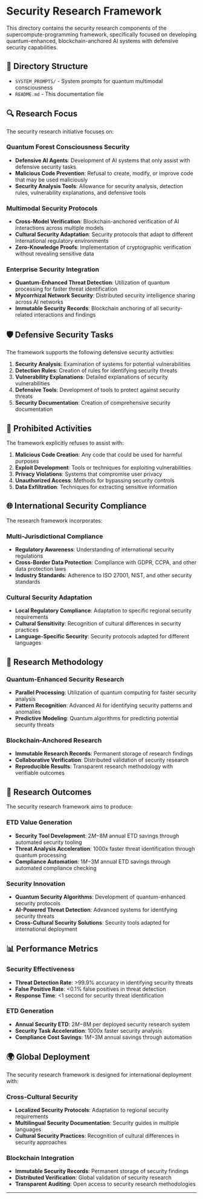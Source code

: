 # Security Research Framework

This directory contains the security research components of the supercompute-programming framework, specifically focused on developing quantum-enhanced, blockchain-anchored AI systems with defensive security capabilities.

## 📁 Directory Structure

- `SYSTEM_PROMPTS/` - System prompts for quantum multimodal consciousness
- `README.md` - This documentation file

## 🔍 Research Focus

The security research initiative focuses on:

### Quantum Forest Consciousness Security
- **Defensive AI Agents**: Development of AI systems that only assist with defensive security tasks
- **Malicious Code Prevention**: Refusal to create, modify, or improve code that may be used maliciously
- **Security Analysis Tools**: Allowance for security analysis, detection rules, vulnerability explanations, and defensive tools

### Multimodal Security Protocols
- **Cross-Model Verification**: Blockchain-anchored verification of AI interactions across multiple models
- **Cultural Security Adaptation**: Security protocols that adapt to different international regulatory environments
- **Zero-Knowledge Proofs**: Implementation of cryptographic verification without revealing sensitive data

### Enterprise Security Integration
- **Quantum-Enhanced Threat Detection**: Utilization of quantum processing for faster threat identification
- **Mycorrhizal Network Security**: Distributed security intelligence sharing across AI networks
- **Immutable Security Records**: Blockchain anchoring of all security-related interactions and findings

## 🛡️ Defensive Security Tasks

The framework supports the following defensive security activities:

1. **Security Analysis**: Examination of systems for potential vulnerabilities
2. **Detection Rules**: Creation of rules for identifying security threats
3. **Vulnerability Explanations**: Detailed explanations of security vulnerabilities
4. **Defensive Tools**: Development of tools to protect against security threats
5. **Security Documentation**: Creation of comprehensive security documentation

## 🚫 Prohibited Activities

The framework explicitly refuses to assist with:

1. **Malicious Code Creation**: Any code that could be used for harmful purposes
2. **Exploit Development**: Tools or techniques for exploiting vulnerabilities
3. **Privacy Violations**: Systems that compromise user privacy
4. **Unauthorized Access**: Methods for bypassing security controls
5. **Data Exfiltration**: Techniques for extracting sensitive information

## 🌐 International Security Compliance

The research framework incorporates:

### Multi-Jurisdictional Compliance
- **Regulatory Awareness**: Understanding of international security regulations
- **Cross-Border Data Protection**: Compliance with GDPR, CCPA, and other data protection laws
- **Industry Standards**: Adherence to ISO 27001, NIST, and other security standards

### Cultural Security Adaptation
- **Local Regulatory Compliance**: Adaptation to specific regional security requirements
- **Cultural Sensitivity**: Recognition of cultural differences in security practices
- **Language-Specific Security**: Security protocols adapted for different languages

## 🔬 Research Methodology

### Quantum-Enhanced Security Research
- **Parallel Processing**: Utilization of quantum computing for faster security analysis
- **Pattern Recognition**: Advanced AI for identifying security patterns and anomalies
- **Predictive Modeling**: Quantum algorithms for predicting potential security threats

### Blockchain-Anchored Research
- **Immutable Research Records**: Permanent storage of research findings
- **Collaborative Verification**: Distributed validation of security research
- **Reproducible Results**: Transparent research methodology with verifiable outcomes

## 🎯 Research Outcomes

The security research framework aims to produce:

### ETD Value Generation
- **Security Tool Development**: $2M-$8M annual ETD savings through automated security tooling
- **Threat Analysis Acceleration**: 1000x faster threat identification through quantum processing
- **Compliance Automation**: $1M-$3M annual ETD savings through automated compliance checking

### Security Innovation
- **Quantum Security Algorithms**: Development of quantum-enhanced security protocols
- **AI-Powered Threat Detection**: Advanced systems for identifying security threats
- **Cross-Cultural Security Solutions**: Security tools adapted for international deployment

## 📊 Performance Metrics

### Security Effectiveness
- **Threat Detection Rate**: >99.9% accuracy in identifying security threats
- **False Positive Rate**: <0.1% false positives in threat detection
- **Response Time**: <1 second for security threat identification

### ETD Generation
- **Annual Security ETD**: $2M-$8M per deployed security research system
- **Security Task Acceleration**: 1000x faster security analysis
- **Compliance Cost Savings**: $1M-$3M annual savings through automation

## 🌍 Global Deployment

The security research framework is designed for international deployment with:

### Cross-Cultural Security
- **Localized Security Protocols**: Adaptation to regional security requirements
- **Multilingual Security Documentation**: Security guides in multiple languages
- **Cultural Security Practices**: Recognition of cultural differences in security approaches

### Blockchain Integration
- **Immutable Security Records**: Permanent storage of security findings
- **Distributed Verification**: Global validation of security research
- **Transparent Auditing**: Open access to security research methodologies

---